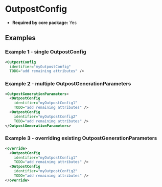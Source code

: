 # OutpostConfig

- **Required by core package:** Yes

## Examples

### Example 1 - single OutpostConfig

```xml
<OutpostConfig
  identifier="myOutpostConfig"
  TODO="add remaining attributes" />
```

### Example 2 - multiple OutpostGenerationParameters

```xml
<OutpostGenerationParameters>
  <OutpostConfig
    identifier="myOutpostConfig1"
    TODO="add remaining attributes" />
  <OutpostConfig
    identifier="myOutpostConfig2"
    TODO="add remaining attributes" />
</OutpostGenerationParameters>
```

### Example 3 - overriding existing OutpostGenerationParameters

```xml
<override>
  <OutpostConfig
    identifier="myOutpostConfig1"
    TODO="add remaining attributes" />
  <OutpostConfig
    identifier="myOutpostConfig2"
    TODO="add remaining attributes" />
</override>
```

